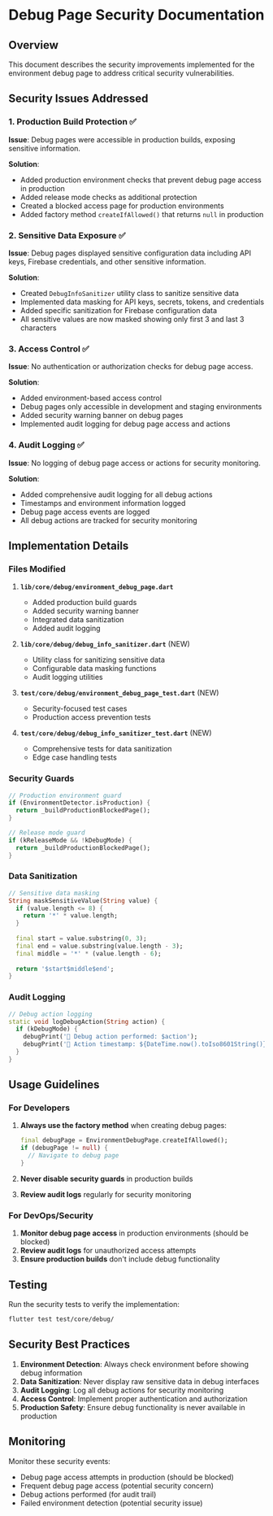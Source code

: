 # Debug Page Security Documentation

## Overview

This document describes the security improvements implemented for the environment debug page to address critical security vulnerabilities.

## Security Issues Addressed

### 1. Production Build Protection ✅

**Issue**: Debug pages were accessible in production builds, exposing sensitive information.

**Solution**:
- Added production environment checks that prevent debug page access in production
- Added release mode checks as additional protection
- Created a blocked access page for production environments
- Added factory method `createIfAllowed()` that returns `null` in production

### 2. Sensitive Data Exposure ✅

**Issue**: Debug pages displayed sensitive configuration data including API keys, Firebase credentials, and other sensitive information.

**Solution**:
- Created `DebugInfoSanitizer` utility class to sanitize sensitive data
- Implemented data masking for API keys, secrets, tokens, and credentials
- Added specific sanitization for Firebase configuration data
- All sensitive values are now masked showing only first 3 and last 3 characters

### 3. Access Control ✅

**Issue**: No authentication or authorization checks for debug page access.

**Solution**:
- Added environment-based access control
- Debug pages only accessible in development and staging environments
- Added security warning banner on debug pages
- Implemented audit logging for debug page access and actions

### 4. Audit Logging ✅

**Issue**: No logging of debug page access or actions for security monitoring.

**Solution**:
- Added comprehensive audit logging for all debug actions
- Timestamps and environment information logged
- Debug page access events are logged
- All debug actions are tracked for security monitoring

## Implementation Details

### Files Modified

1. **`lib/core/debug/environment_debug_page.dart`**
   - Added production build guards
   - Added security warning banner
   - Integrated data sanitization
   - Added audit logging

2. **`lib/core/debug/debug_info_sanitizer.dart`** (NEW)
   - Utility class for sanitizing sensitive data
   - Configurable data masking functions
   - Audit logging utilities

3. **`test/core/debug/environment_debug_page_test.dart`** (NEW)
   - Security-focused test cases
   - Production access prevention tests

4. **`test/core/debug/debug_info_sanitizer_test.dart`** (NEW)
   - Comprehensive tests for data sanitization
   - Edge case handling tests

### Security Guards

```dart
// Production environment guard
if (EnvironmentDetector.isProduction) {
  return _buildProductionBlockedPage();
}

// Release mode guard
if (kReleaseMode && !kDebugMode) {
  return _buildProductionBlockedPage();
}
```

### Data Sanitization

```dart
// Sensitive data masking
String maskSensitiveValue(String value) {
  if (value.length <= 8) {
    return '*' * value.length;
  }
  
  final start = value.substring(0, 3);
  final end = value.substring(value.length - 3);
  final middle = '*' * (value.length - 6);
  
  return '$start$middle$end';
}
```

### Audit Logging

```dart
// Debug action logging
static void logDebugAction(String action) {
  if (kDebugMode) {
    debugPrint('🔧 Debug action performed: $action');
    debugPrint('🔧 Action timestamp: ${DateTime.now().toIso8601String()}');
  }
}
```

## Usage Guidelines

### For Developers

1. **Always use the factory method** when creating debug pages:
   ```dart
   final debugPage = EnvironmentDebugPage.createIfAllowed();
   if (debugPage != null) {
     // Navigate to debug page
   }
   ```

2. **Never disable security guards** in production builds

3. **Review audit logs** regularly for security monitoring

### For DevOps/Security

1. **Monitor debug page access** in production environments (should be blocked)
2. **Review audit logs** for unauthorized access attempts
3. **Ensure production builds** don't include debug functionality

## Testing

Run the security tests to verify the implementation:

```bash
flutter test test/core/debug/
```

## Security Best Practices

1. **Environment Detection**: Always check environment before showing debug information
2. **Data Sanitization**: Never display raw sensitive data in debug interfaces
3. **Audit Logging**: Log all debug actions for security monitoring
4. **Access Control**: Implement proper authentication and authorization
5. **Production Safety**: Ensure debug functionality is never available in production

## Monitoring

Monitor these security events:

- Debug page access attempts in production (should be blocked)
- Frequent debug page access (potential security concern)
- Debug actions performed (for audit trail)
- Failed environment detection (potential security issue)